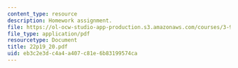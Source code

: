 ```yaml
---
content_type: resource
description: Homework assignment.
file: https://ol-ocw-studio-app-production.s3.amazonaws.com/courses/3-91-mechanical-behavior-of-plastics-spring-2007/eb3c2e3dc4a4a407c81e6b83199574ca_22p19_20.pdf
file_type: application/pdf
resourcetype: Document
title: 22p19_20.pdf
uid: eb3c2e3d-c4a4-a407-c81e-6b83199574ca
---
```

